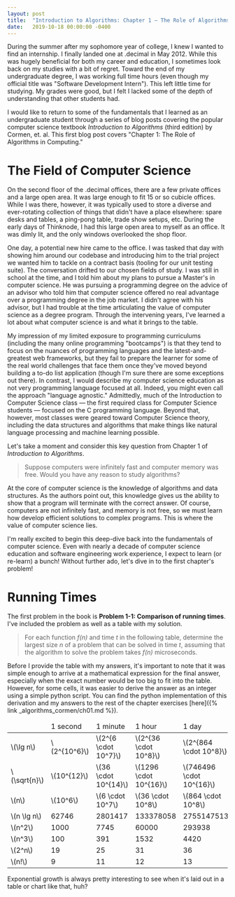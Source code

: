 ```yaml
---
layout: post
title:  "Introduction to Algorithms: Chapter 1 — The Role of Algorithms in Computing"
date:   2019-10-18 00:00:00 -0400
---
```


During the summer after my sophomore year of college, I knew I wanted to find an internship. I finally landed one at .decimal in May 2012. While this was hugely beneficial for both my career and education, I sometimes look back on my studies with a bit of regret. Toward the end of my undergraduate degree, I was working full time hours (even though my official title was "Software Development Intern"). This left little time for studying. My grades were good, but I felt I lacked some of the depth of understanding that other students had.

I would like to return to some of the fundamentals that I learned as an undergraduate student through a series of blog posts covering the popular computer science textbook *Introduction to Algorithms* (third edition) by Cormen, et. al. This first blog post covers "Chapter 1: The Role of Algorithms in Computing."

# The Field of Computer Science

On the second floor of the .decimal offices, there are a few private offices and a large open area. It was large enough to fit 15 or so cubicle offices. While I was there, however, it was typically used to store a diverse and ever-rotating collection of things that didn't have a place elsewhere: spare desks and tables, a ping-pong table, trade show setups, etc. During the early days of Thinknode, I had this large open area to myself as an office. It was dimly lit, and the only windows overlooked the shop floor.

One day, a potential new hire came to the office. I was tasked that day with showing him around our codebase and introducing him to the trial project we wanted him to tackle on a contract basis (tooling for our unit testing suite). The conversation drifted to our chosen fields of study. I was still in school at the time, and I told him about my plans to pursue a Master's in computer science. He was pursuing a programming degree on the advice of an advisor who told him that computer science offered no real advantage over a programming degree in the job market. I didn't agree with his advisor, but I had trouble at the time articulating the value of computer science as a degree program. Through the intervening years, I've learned a lot about what computer science is and what it brings to the table.

My impression of my limited exposure to programming curriculums (including the many online programming "bootcamps") is that they tend to focus on the nuances of programming languages and the latest-and-greatest web frameworks, but they fail to prepare the learner for some of the real world challenges that face them once they've moved beyond building a to-do list application (though I'm sure there are some exceptions out there). In contrast, I would describe my computer science education as not very programming language focused at all. Indeed, you might even call the approach "language agnostic." Admittedly, much of the Introduction to Computer Science class — the first required class for Computer Science students — focused on the C programming language. Beyond that, however, most classes were geared toward Computer Science theory, including the data structures and algorithms that make things like natural language processing and machine learning possible.

Let's take a moment and consider this key question from Chapter 1 of *Introduction to Algorithms*.

> Suppose computers were infinitely fast and computer memory was free. Would you have any reason to study algorithms?

At the core of computer science is the knowledge of algorithms and data structures. As the authors point out, this knowledge gives us the ability to show that a program will terminate with the correct answer. Of course, computers are not infinitely fast, and memory is not free, so we must learn how develop efficient solutions to complex programs. This is where the value of computer science lies.

I'm really excited to begin this deep-dive back into the fundamentals of computer science. Even with nearly a decade of computer science education and software engineering work experience, I expect to learn (or re-learn) a bunch! Without further ado, let's dive in to the first chapter's problem!

# Running Times

The first problem in the book is **Problem 1-1: Comparison of running times**. I've included the problem as well as a table with my solution.

> For each function *f(n)* and time *t* in the following table, determine the largest size *n* of a problem that can be solved in time *t*, assuming that the algorithm to solve the problem takes *f(n)* microseconds.

Before I provide the table with my answers, it's important to note that it was simple enough to arrive at a mathematical expression for the final answer, especially when the exact number would be too big to fit into the table. However, for some cells, it was easier to derive the answer as an integer using a simple python script. You can find the python implementation of this derivation and my answers to the rest of the chapter exercises [here]({% link _algorithms_cormen/ch01.md %}).

<table>
    <thead>
        <tr>
            <td></td>
            <td>1 second</td>
            <td>1 minute</td>
            <td>1 hour</td>
            <td>1 day</td>
            <td>1 month</td>
            <td>1 year</td>
            <td>1 century</td>
        </tr>
    </thead>
    <tbody>
        <tr>
            <td>\(\lg n\)</td>
            <td>\(2^{10^6}\)</td>
            <td>\(2^{6 \cdot 10^7}\)</td>
            <td>\(2^{36 \cdot 10^8}\)</td>
            <td>\(2^{864 \cdot 10^8}\)</td>
            <td>\(2^{2592 \cdot 10^9}\)</td>
            <td>\(2^{31536 \cdot 10^9}\)</td>
            <td>\(2^{3155760 \cdot 10^9}\)</td>
        </tr>
        <tr>
            <td>\(\sqrt{n}\)</td>
            <td>\(10^{12}\)</td>
            <td>\(36 \cdot 10^{14}\)</td>
            <td>\(1296 \cdot 10^{16}\)</td>
            <td>\(746496 \cdot 10^{16}\)</td>
            <td>\(6718464 \cdot 10^{18}\)</td>
            <td>\(994519296 \cdot 10^{18}\)</td>
            <td>\(9958821177600 \cdot 10^{18}\)</td>
        </tr>
        <tr>
            <td>\(n\)</td>
            <td>\(10^6\)</td>
            <td>\(6 \cdot 10^7\)</td>
            <td>\(36 \cdot 10^8\)</td>
            <td>\(864 \cdot 10^8\)</td>
            <td>\(2592 \cdot 10^9\)</td>
            <td>\(31536 \cdot 10^9\)</td>
            <td>\(3155760 \cdot 10^9\)</td>
        </tr>
        <tr>
            <td>\(n \lg n\)</td>
            <td>62746</td>
            <td>2801417</td>
            <td>133378058</td>
            <td>2755147513</td>
            <td>71870856404</td>
            <td>797633893349</td>
            <td>68656519951424</td>
        </tr>
        <tr>
            <td>\(n^2\)</td>
            <td>1000</td>
            <td>7745</td>
            <td>60000</td>
            <td>293938</td>
            <td>1609968</td>
            <td>5615692</td>
            <td>56176151</td>
        </tr>
        <tr>
            <td>\(n^3\)</td>
            <td>100</td>
            <td>391</td>
            <td>1532</td>
            <td>4420</td>
            <td>13736</td>
            <td>31593</td>
            <td>146679</td>
        </tr>
        <tr>
            <td>\(2^n\)</td>
            <td>19</td>
            <td>25</td>
            <td>31</td>
            <td>36</td>
            <td>41</td>
            <td>44</td>
            <td>51</td>
        </tr>
        <tr>
            <td>\(n!\)</td>
            <td>9</td>
            <td>11</td>
            <td>12</td>
            <td>13</td>
            <td>15</td>
            <td>16</td>
            <td>17</td>
        </tr>
    </tbody>
</table>

Exponential growth is always pretty interesting to see when it's laid out in a table or chart like that, huh?
